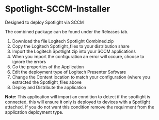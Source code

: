 # Spotlight-SCCM-Installer
Designed to deploy Spotlight via SCCM
<p>
  The combined package can be found under the Releases tab.
  <ol>
    <li>Download the file Logitech Spotlight Combined.zip</li>
    <li>Copy the Logitech Spotlight_files to your distribution share</li>
    <li>Import the Logitech Spotlight.zip into your SCCM applications</li>
    <li>When you import the configuration an error will occure, choose to ignore the errors</li>
    <li>Go the properties of the Application</li>
    <li>Edit the deployment type of Logitech Presenter Software</li>
    <li>Change the Content location to match your configuration (where you extracted the Spotlight_files above</li>
    <li>Deploy and Distribute the application</li>
    </ol>
    </p>
    <p>
  <B>Note:</B> This application will import an condition to detect if the spotlight is connected, this will ensure it only is deployed to devices with a Spotlight attached. If you do not want this condition remove the requirment from the application deployment type.</p>
